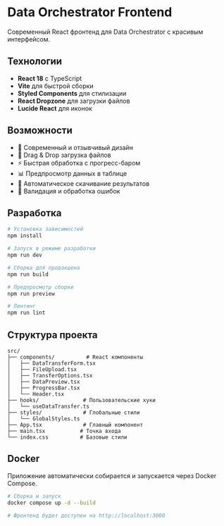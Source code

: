 # Data Orchestrator Frontend

Современный React фронтенд для Data Orchestrator с красивым интерфейсом.

## Технологии

- **React 18** с TypeScript
- **Vite** для быстрой сборки
- **Styled Components** для стилизации
- **React Dropzone** для загрузки файлов
- **Lucide React** для иконок

## Возможности

- 🎨 Современный и отзывчивый дизайн
- 📁 Drag & Drop загрузка файлов
- ⚡ Быстрая обработка с прогресс-баром
- 📊 Предпросмотр данных в таблице
- 💾 Автоматическое скачивание результатов
- 🔄 Валидация и обработка ошибок

## Разработка

```bash
# Установка зависимостей
npm install

# Запуск в режиме разработки
npm run dev

# Сборка для продакшена
npm run build

# Предпросмотр сборки
npm run preview

# Линтинг
npm run lint
```

## Структура проекта

```
src/
├── components/          # React компоненты
│   ├── DataTransferForm.tsx
│   ├── FileUpload.tsx
│   ├── TransferOptions.tsx
│   ├── DataPreview.tsx
│   ├── ProgressBar.tsx
│   └── Header.tsx
├── hooks/              # Пользовательские хуки
│   └── useDataTransfer.ts
├── styles/             # Глобальные стили
│   └── GlobalStyles.ts
├── App.tsx             # Главный компонент
├── main.tsx           # Точка входа
└── index.css          # Базовые стили
```

## Docker

Приложение автоматически собирается и запускается через Docker Compose.

```bash
# Сборка и запуск
docker compose up -d --build

# Фронтенд будет доступен на http://localhost:3000
```
